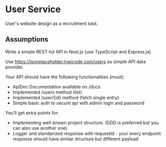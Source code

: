 # User Service

User's website design as a recruitment task.

## Assumptions

Write a simple REST-ful API in Nest.js (use TypeScript and Express.js)

Use https://jsonplaceholder.typicode.com/users as simple API data provider.

Your API should have the following functionalities (must):

- ApiDoc Documentation available on /docs
- Implemented /users method (list)
- Implemented /user/{id} method (fetch single entry)
- Simple basic auth to secure api with admin login and password

You’ll get extra points for:

- Implementing well-known project structure. (DDD is preferred but you can also use another one)
- Logger and standarized response with requestId - your every endpoint response should have similar structure but different payload
